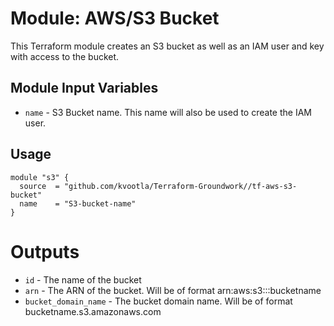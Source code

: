 Module: AWS/S3 Bucket
=====================

This Terraform module creates an S3 bucket as well as an IAM user and key with access to the bucket.


Module Input Variables
----------------------

- `name` - S3 Bucket name. This name will also be used to create the IAM user.

Usage
-----

```hcl
module "s3" {
  source  = "github.com/kvootla/Terraform-Groundwork//tf-aws-s3-bucket"
  name    = "S3-bucket-name"
}
```
Outputs
=======

- `id` - The name of the bucket
- `arn` - The ARN of the bucket. Will be of format arn:aws:s3:::bucketname
- `bucket_domain_name` - The bucket domain name. Will be of format bucketname.s3.amazonaws.com

